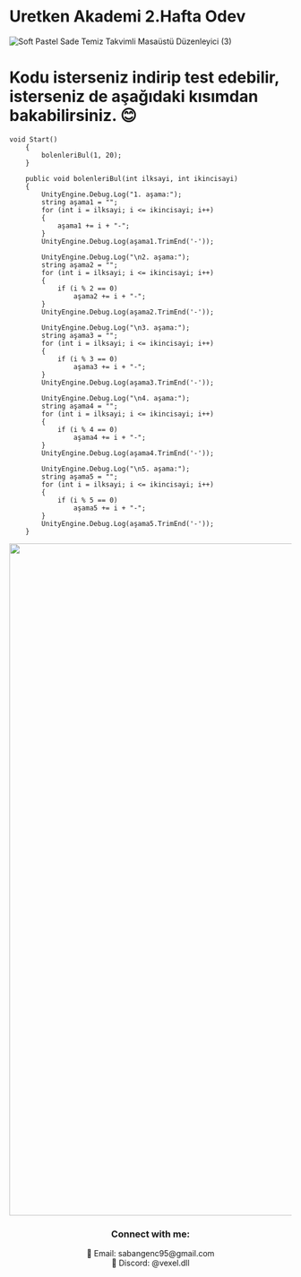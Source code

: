 # Uretken Akademi 2.Hafta Odev

![Soft Pastel Sade Temiz Takvimli Masaüstü Düzenleyici (3)](https://github.com/SabanGnc/Uretken-Akademi-2.Hafta-Odev/assets/139702707/01473139-ae5d-4930-b092-664205a53a6b)

# Kodu isterseniz indirip test edebilir, isterseniz de aşağıdaki kısımdan bakabilirsiniz. 😊

```
void Start()
    {
        bolenleriBul(1, 20);
    }

    public void bolenleriBul(int ilksayi, int ikincisayi)
    {
        UnityEngine.Debug.Log("1. aşama:");
        string aşama1 = "";
        for (int i = ilksayi; i <= ikincisayi; i++)
        {
            aşama1 += i + "-";
        }
        UnityEngine.Debug.Log(aşama1.TrimEnd('-'));

        UnityEngine.Debug.Log("\n2. aşama:");
        string aşama2 = "";
        for (int i = ilksayi; i <= ikincisayi; i++)
        {
            if (i % 2 == 0)
                aşama2 += i + "-";
        }
        UnityEngine.Debug.Log(aşama2.TrimEnd('-'));

        UnityEngine.Debug.Log("\n3. aşama:");
        string aşama3 = "";
        for (int i = ilksayi; i <= ikincisayi; i++)
        {
            if (i % 3 == 0)
                aşama3 += i + "-";
        }
        UnityEngine.Debug.Log(aşama3.TrimEnd('-'));

        UnityEngine.Debug.Log("\n4. aşama:");
        string aşama4 = "";
        for (int i = ilksayi; i <= ikincisayi; i++)
        {
            if (i % 4 == 0)
                aşama4 += i + "-";
        }
        UnityEngine.Debug.Log(aşama4.TrimEnd('-'));

        UnityEngine.Debug.Log("\n5. aşama:");
        string aşama5 = "";
        for (int i = ilksayi; i <= ikincisayi; i++)
        {
            if (i % 5 == 0)
                aşama5 += i + "-";
        }
        UnityEngine.Debug.Log(aşama5.TrimEnd('-'));
    }
```

<div align="center">
  <a href="https://github.com/SabanGnc">
    <img src="https://github.com/SabanGnc/SabanGnc/assets/139702707/cc75e47a-eda0-498f-bc38-1a9a3e6ea37c" alt="Github Stats" width="1200">
  </a>
</div>


<h3 align="center">Connect with me:</h3> 
<p align="center">
  📧 Email: sabangenc95@gmail.com<br>
  💬 Discord: @vexel.dll<br>
</p>

